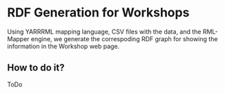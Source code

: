 # RDF Generation for Workshops
Using YARRRML mapping language, CSV files with the data, and the RML-Mapper engine, we generate the correspoding RDF graph for showing the information in the Workshop web page.

## How to do it?
ToDo
